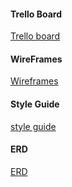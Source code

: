 #### Trello Board

[Trello board](https://trello.com/b/Hxn9cz4r/q3-spotify)

#### WireFrames

[Wireframes](https://www.lucidchart.com/documents/edit/c8b77119-9795-4ad6-8da5-13fe8cc622c5/0?shared=true&)

#### Style Guide

[style guide](styleGuideSpotifyRew.jpg)

#### ERD

[ERD](https://www.lucidchart.com/documents/edit/040a2f7a-7baf-421a-84f4-c07f5d26a816/0)

